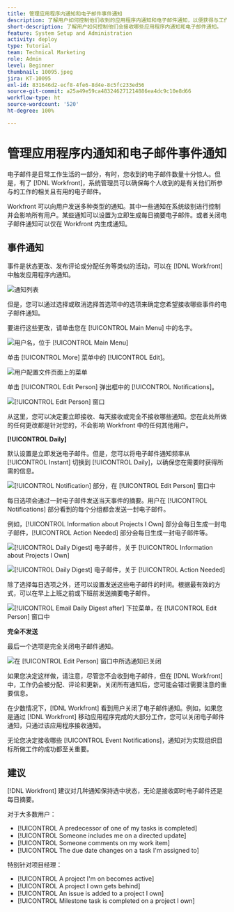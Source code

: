 ```yaml
---
title: 管理应用程序内通知和电子邮件事件通知
description: 了解用户如何控制他们收到的应用程序内通知和电子邮件通知，以便获得与工作相关的、有用的电子邮件。
short-description: 了解用户如何控制他们会接收哪些应用程序内通知和电子邮件通知。
feature: System Setup and Administration
activity: deploy
type: Tutorial
team: Technical Marketing
role: Admin
level: Beginner
thumbnail: 10095.jpeg
jira: KT-10095
exl-id: 831646d2-ecf8-4fe6-8d4e-8c5fc233ed56
source-git-commit: a25a49e59ca483246271214886ea4dc9c10e8d66
workflow-type: ht
source-wordcount: '520'
ht-degree: 100%

---
```


# 管理应用程序内通知和电子邮件事件通知

电子邮件是日常工作生活的一部分，有时，您收到的电子邮件数量十分惊人。但是，有了 [!DNL Workfront]，系统管理员可以确保每个人收到的是有关他们所参与的工作的相关且有用的电子邮件。

Workfront 可以向用户发送多种类型的通知。其中一些通知在系统级别进行控制并会影响所有用户。某些通知可以设置为立即生成每日摘要电子邮件。或者关闭电子邮件通知可以仅在 Workfront 内生成通知。

## 事件通知

事件是状态更改、发布评论或分配任务等类似的活动，可以在 [!DNL Workfront] 中触发应用程序内通知。

![通知列表](assets/admin-fund-user-notifications-01.png)

但是，您可以通过选择或取消选择首选项中的选项来确定您希望接收哪些事件的电子邮件通知。

要进行这些更改，请单击您在 [!UICONTROL Main Menu] 中的名字。

![用户名，位于 [!UICONTROL Main Menu]](assets/admin-fund-user-notifications-02.png)

单击 [!UICONTROL More] 菜单中的 [!UICONTROL Edit]。

![用户配置文件页面上的菜单](assets/admin-fund-user-notifications-03.png)

单击 [!UICONTROL Edit Person] 弹出框中的 [!UICONTROL Notifications]。

![[!UICONTROL Edit Person] 窗口](assets/admin-fund-user-notifications-04.png)

从这里，您可以决定要立即接收、每天接收或完全不接收哪些通知。您在此处所做的任何更改都是针对您的，不会影响 Workfront 中的任何其他用户。

**[!UICONTROL Daily]**

默认设置是立即发送电子邮件。但是，您可以将电子邮件通知频率从 [!UICONTROL Instant] 切换到 [!UICONTROL Daily]，以确保您在需要时获得所需的信息。

![[!UICONTROL Notification] 部分，在 [!UICONTROL Edit Person] 窗口中](assets/admin-fund-user-notifications-05.png)

每日选项会通过一封电子邮件发送当天事件的摘要。用户在 [!UICONTROL Notifications] 部分看到的每个分组都会发送一封电子邮件。

例如，[!UICONTROL Information about Projects I Own] 部分会每日生成一封电子邮件，[!UICONTROL Action Needed] 部分会每日生成一封电子邮件等。

![[!UICONTROL Daily Digest] 电子邮件，关于 [!UICONTROL Information about Projects I Own]](assets/admin-fund-user-notifications-06.png)

![[!UICONTROL Daily Digest] 电子邮件，关于 [!UICONTROL Action Needed]](assets/admin-fund-user-notifications-07.png)

除了选择每日选项之外，还可以设置发送这些电子邮件的时间。根据最有效的方式，可以在早上上班之前或下班前发送摘要电子邮件。

![[!UICONTROL Email Daily Digest after] 下拉菜单，在 [!UICONTROL Edit Person] 窗口中](assets/admin-fund-user-notifications-08.png)

**完全不发送**

最后一个选项是完全关闭电子邮件通知。

![在 [!UICONTROL Edit Person] 窗口中所选通知已关闭](assets/admin-fund-user-notifications-09.png)

如果您决定这样做，请注意，尽管您不会收到电子邮件，但在 [!DNL Workfront] 中，工作仍会被分配、评论和更新。关闭所有通知后，您可能会错过需要注意的重要信息。

在少数情况下，[!DNL Workfront] 看到用户关闭了电子邮件通知。例如，如果您是通过 [!DNL Workfront] 移动应用程序完成的大部分工作，您可以关闭电子邮件通知，只通过该应用程序接收通知。

无论您决定接收哪些 [!UICONTROL Event Notifications]，通知对为实现组织目标所做工作的成功都至关重要。


## 建议

[!DNL Workfront] 建议对几种通知保持选中状态，无论是接收即时电子邮件还是每日摘要。

对于大多数用户：

* [!UICONTROL A predecessor of one of my tasks is completed]
* [!UICONTROL Someone includes me on a directed update]
* [!UICONTROL Someone comments on my work item]
* [!UICONTROL The due date changes on a task I'm assigned to]


特别针对项目经理：

* [!UICONTROL A project I'm on becomes active]
* [!UICONTROL A project I own gets behind]
* [!UICONTROL An issue is added to a project I own]
* [!UICONTROL Milestone task is completed on a project I own]


<!---
learn more URLs
Email notifications
guide: manage your notifications
--->
